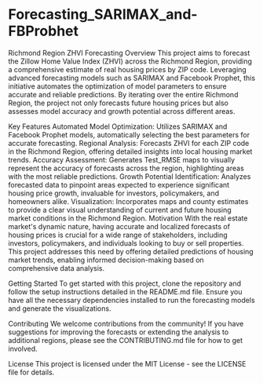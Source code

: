 # Forecasting_SARIMAX_and-FBProbhet

Richmond Region ZHVI Forecasting
Overview
This project aims to forecast the Zillow Home Value Index (ZHVI) across the Richmond Region, providing a comprehensive estimate of real housing prices by ZIP code. Leveraging advanced forecasting models such as SARIMAX and Facebook Prophet, this initiative automates the optimization of model parameters to ensure accurate and reliable predictions. By iterating over the entire Richmond Region, the project not only forecasts future housing prices but also assesses model accuracy and growth potential across different areas.

Key Features
Automated Model Optimization: Utilizes SARIMAX and Facebook Prophet models, automatically selecting the best parameters for accurate forecasting.
Regional Analysis: Forecasts ZHVI for each ZIP code in the Richmond Region, offering detailed insights into local housing market trends.
Accuracy Assessment: Generates Test_RMSE maps to visually represent the accuracy of forecasts across the region, highlighting areas with the most reliable predictions.
Growth Potential Identification: Analyzes forecasted data to pinpoint areas expected to experience significant housing price growth, invaluable for investors, policymakers, and homeowners alike.
Visualization: Incorporates maps and county estimates to provide a clear visual understanding of current and future housing market conditions in the Richmond Region.
Motivation
With the real estate market's dynamic nature, having accurate and localized forecasts of housing prices is crucial for a wide range of stakeholders, including investors, policymakers, and individuals looking to buy or sell properties. This project addresses this need by offering detailed predictions of housing market trends, enabling informed decision-making based on comprehensive data analysis.

Getting Started
To get started with this project, clone the repository and follow the setup instructions detailed in the README.md file. Ensure you have all the necessary dependencies installed to run the forecasting models and generate the visualizations.

Contributing
We welcome contributions from the community! If you have suggestions for improving the forecasts or extending the analysis to additional regions, please see the CONTRIBUTING.md file for how to get involved.

License
This project is licensed under the MIT License - see the LICENSE file for details.

